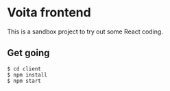 # Voita frontend

This is a sandbox project to try out some React coding. 

## Get going

```
$ cd client
$ npm install
$ npm start
```

